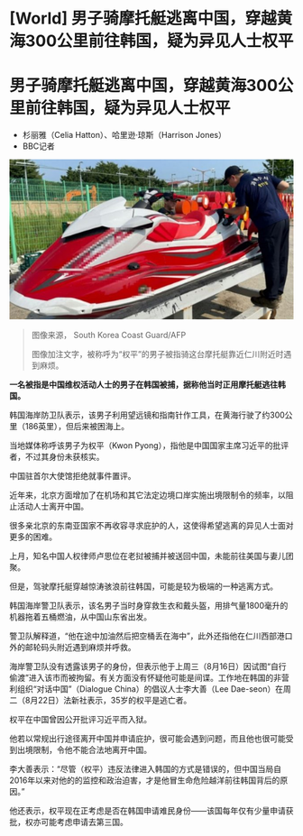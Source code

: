 # [World] 男子骑摩托艇逃离中国，穿越黄海300公里前往韩国，疑为异见人士权平

#  男子骑摩托艇逃离中国，穿越黄海300公里前往韩国，疑为异见人士权平

  * 杉丽雅（Celia Hatton）、哈里逊·琼斯（Harrison Jones） 
  * BBC记者 


![Jet ski used to illegally enter South Korea](_130870240_mediaitem130870239.jpg)

> 图像来源，  South Korea Coast Guard/AFP
>
> 图像加注文字，被称呼为“权平”的男子被指骑这台摩托艇靠近仁川附近时遇到麻烦。

**一名被指是中国维权活动人士的男子在韩国被捕，据称他当时正用摩托艇逃往韩国。**

韩国海岸防卫队表示，该男子利用望远镜和指南针作工具，在黄海行驶了约300公里（186英里），但后来被困海上。

当地媒体称呼该男子为权平（Kwon Pyong），指他是中国国家主席习近平的批评者，不过其身份未获核实。

中国驻首尔大使馆拒绝就事件置评。

近年来，北京方面增加了在机场和其它法定边境口岸实施出境限制令的频率，以阻止活动人士离开中国。

很多亲北京的东南亚国家不再收容寻求庇护的人，这使得希望逃离的异见人士面对更多的困难。

上月，知名中国人权律师卢思位在老挝被捕并被送回中国，未能前往美国与妻儿团聚。

但是，驾驶摩托艇穿越惊涛骇浪前往韩国，可能是较为极端的一种逃离方式。

韩国海岸警卫队表示，该名男子当时身穿救生衣和戴头盔，用排气量1800毫升的机器拖着五桶燃油，从中国山东省出发。

警卫队解释道，“他在途中加油然后把空桶丢在海中”，此外还指他在仁川西部港口外的邮轮码头附近遇到麻烦并呼救。

海岸警卫队没有透露该男子的身份，但表示他于上周三（8月16日）因试图“自行偷渡”进入该市而被拘留。有关方面没有怀疑他可能是间谍。工作地在韩国的非营利组织“对话中国”（Dialogue China）的倡议人士李大善（Lee Dae-seon）在周二（8月22日）法新社表示，35岁的权平是逃亡者。

权平在中国曾因公开批评习近平而入狱。

他若以常规出行途径离开中国并申请庇护，很可能会遇到问题，而且他也很可能受到出境限制，令他不能合法地离开中国。

李大善表示：“尽管（权平）违反法律进入韩国的方式是错误的，但中国当局自2016年以来对他的的监控和政治迫害，才是他冒生命危险越洋前往韩国背后的原因。”

他还表示，权平现在正考虑是否在韩国申请难民身份——该国每年仅有少量申请获批，权亦可能考虑申请去第三国。


